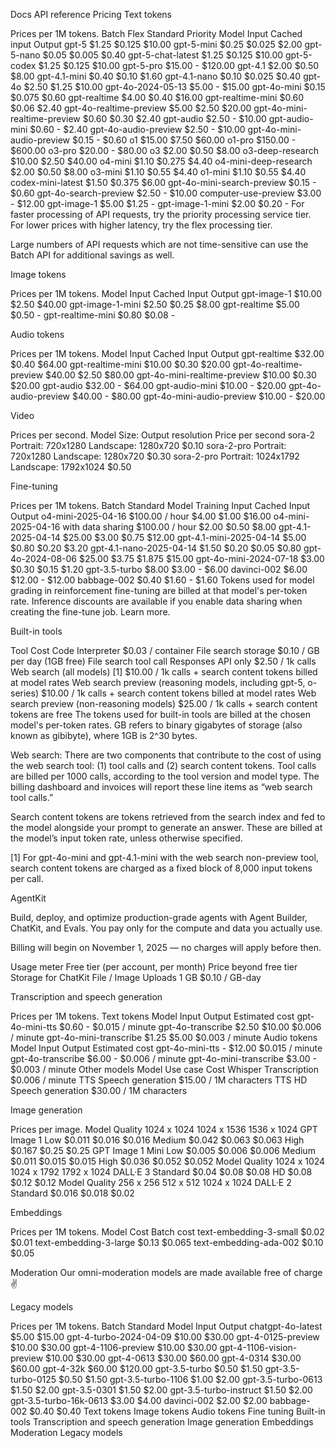 Docs
API reference
Pricing
Text tokens

Prices per 1M tokens.
Batch
Flex
Standard
Priority
Model	Input	Cached input	Output
gpt-5	$1.25	$0.125	$10.00
gpt-5-mini	$0.25	$0.025	$2.00
gpt-5-nano	$0.05	$0.005	$0.40
gpt-5-chat-latest	$1.25	$0.125	$10.00
gpt-5-codex	$1.25	$0.125	$10.00
gpt-5-pro	$15.00	-	$120.00
gpt-4.1	$2.00	$0.50	$8.00
gpt-4.1-mini	$0.40	$0.10	$1.60
gpt-4.1-nano	$0.10	$0.025	$0.40
gpt-4o	$2.50	$1.25	$10.00
gpt-4o-2024-05-13	$5.00	-	$15.00
gpt-4o-mini	$0.15	$0.075	$0.60
gpt-realtime	$4.00	$0.40	$16.00
gpt-realtime-mini	$0.60	$0.06	$2.40
gpt-4o-realtime-preview	$5.00	$2.50	$20.00
gpt-4o-mini-realtime-preview	$0.60	$0.30	$2.40
gpt-audio	$2.50	-	$10.00
gpt-audio-mini	$0.60	-	$2.40
gpt-4o-audio-preview	$2.50	-	$10.00
gpt-4o-mini-audio-preview	$0.15	-	$0.60
o1	$15.00	$7.50	$60.00
o1-pro	$150.00	-	$600.00
o3-pro	$20.00	-	$80.00
o3	$2.00	$0.50	$8.00
o3-deep-research	$10.00	$2.50	$40.00
o4-mini	$1.10	$0.275	$4.40
o4-mini-deep-research	$2.00	$0.50	$8.00
o3-mini	$1.10	$0.55	$4.40
o1-mini	$1.10	$0.55	$4.40
codex-mini-latest	$1.50	$0.375	$6.00
gpt-4o-mini-search-preview	$0.15	-	$0.60
gpt-4o-search-preview	$2.50	-	$10.00
computer-use-preview	$3.00	-	$12.00
gpt-image-1	$5.00	$1.25	-
gpt-image-1-mini	$2.00	$0.20	-
For faster processing of API requests, try the priority processing service tier. For lower prices with higher latency, try the flex processing tier.

Large numbers of API requests which are not time-sensitive can use the Batch API for additional savings as well.


Image tokens

Prices per 1M tokens.
Model	Input	Cached Input	Output
gpt-image-1	$10.00	$2.50	$40.00
gpt-image-1-mini	$2.50	$0.25	$8.00
gpt-realtime	$5.00	$0.50	-
gpt-realtime-mini	$0.80	$0.08	-

Audio tokens

Prices per 1M tokens.
Model	Input	Cached Input	Output
gpt-realtime	$32.00	$0.40	$64.00
gpt-realtime-mini	$10.00	$0.30	$20.00
gpt-4o-realtime-preview	$40.00	$2.50	$80.00
gpt-4o-mini-realtime-preview	$10.00	$0.30	$20.00
gpt-audio	$32.00	-	$64.00
gpt-audio-mini	$10.00	-	$20.00
gpt-4o-audio-preview	$40.00	-	$80.00
gpt-4o-mini-audio-preview	$10.00	-	$20.00

Video

Prices per second.
Model	Size: Output resolution	Price per second
sora-2	Portrait: 720x1280 Landscape: 1280x720	$0.10
sora-2-pro	Portrait: 720x1280 Landscape: 1280x720	$0.30
sora-2-pro	Portrait: 1024x1792 Landscape: 1792x1024	$0.50

Fine-tuning

Prices per 1M tokens.
Batch
Standard
Model	Training	Input	Cached Input	Output
o4-mini-2025-04-16	$100.00 / hour	$4.00	$1.00	$16.00
o4-mini-2025-04-16
with data sharing	$100.00 / hour	$2.00	$0.50	$8.00
gpt-4.1-2025-04-14	$25.00	$3.00	$0.75	$12.00
gpt-4.1-mini-2025-04-14	$5.00	$0.80	$0.20	$3.20
gpt-4.1-nano-2025-04-14	$1.50	$0.20	$0.05	$0.80
gpt-4o-2024-08-06	$25.00	$3.75	$1.875	$15.00
gpt-4o-mini-2024-07-18	$3.00	$0.30	$0.15	$1.20
gpt-3.5-turbo	$8.00	$3.00	-	$6.00
davinci-002	$6.00	$12.00	-	$12.00
babbage-002	$0.40	$1.60	-	$1.60
Tokens used for model grading in reinforcement fine-tuning are billed at that model's per-token rate. Inference discounts are available if you enable data sharing when creating the fine-tune job. Learn more.


Built-in tools

Tool	Cost
Code Interpreter	$0.03 / container
File search storage	$0.10 / GB per day (1GB free)
File search tool call
Responses API only	$2.50 / 1k calls
Web search (all models)
[1]	$10.00 / 1k calls + search content tokens billed at model rates
Web search preview (reasoning models, including gpt-5, o-series)
$10.00 / 1k calls + search content tokens billed at model rates
Web search preview (non-reasoning models)
$25.00 / 1k calls + search content tokens are free
The tokens used for built-in tools are billed at the chosen model's per-token rates. GB refers to binary gigabytes of storage (also known as gibibyte), where 1GB is 2^30 bytes.

Web search: There are two components that contribute to the cost of using the web search tool: (1) tool calls and (2) search content tokens. Tool calls are billed per 1000 calls, according to the tool version and model type. The billing dashboard and invoices will report these line items as “web search tool calls.”

Search content tokens are tokens retrieved from the search index and fed to the model alongside your prompt to generate an answer. These are billed at the model’s input token rate, unless otherwise specified.

[1] For gpt-4o-mini and gpt-4.1-mini with the web search non-preview tool, search content tokens are charged as a fixed block of 8,000 input tokens per call.


AgentKit

Build, deploy, and optimize production-grade agents with Agent Builder, ChatKit, and Evals. You pay only for the compute and data you actually use.


Billing will begin on November 1, 2025 — no charges will apply before then.

Usage meter	Free tier (per account, per month)	Price beyond free tier
Storage for ChatKit File / Image Uploads	1 GB	$0.10 / GB-day

Transcription and speech generation

Prices per 1M tokens.
Text tokens
Model	Input	Output	Estimated cost
gpt-4o-mini-tts	$0.60	-	$0.015 / minute
gpt-4o-transcribe	$2.50	$10.00	$0.006 / minute
gpt-4o-mini-transcribe	$1.25	$5.00	$0.003 / minute
Audio tokens
Model	Input	Output	Estimated cost
gpt-4o-mini-tts	-	$12.00	$0.015 / minute
gpt-4o-transcribe	$6.00	-	$0.006 / minute
gpt-4o-mini-transcribe	$3.00	-	$0.003 / minute
Other models
Model	Use case	Cost
Whisper	Transcription	$0.006 / minute
TTS	Speech generation	$15.00 / 1M characters
TTS HD	Speech generation	$30.00 / 1M characters

Image generation

Prices per image.
Model	Quality	1024 x 1024	1024 x 1536	1536 x 1024
GPT Image 1	Low	$0.011	$0.016	$0.016
Medium	$0.042	$0.063	$0.063
High	$0.167	$0.25	$0.25
GPT Image 1 Mini	Low	$0.005	$0.006	$0.006
Medium	$0.011	$0.015	$0.015
High	$0.036	$0.052	$0.052
Model	Quality	1024 x 1024	1024 x 1792	1792 x 1024
DALL·E 3	Standard	$0.04	$0.08	$0.08
HD	$0.08	$0.12	$0.12
Model	Quality	256 x 256	512 x 512	1024 x 1024
DALL·E 2	Standard	$0.016	$0.018	$0.02

Embeddings

Prices per 1M tokens.
Model	Cost	Batch cost
text-embedding-3-small	$0.02	$0.01
text-embedding-3-large	$0.13	$0.065
text-embedding-ada-002	$0.10	$0.05

Moderation
Our omni-moderation models are made available free of charge ✌️


Legacy models

Prices per 1M tokens.
Batch
Standard
Model	Input	Output
chatgpt-4o-latest	$5.00	$15.00
gpt-4-turbo-2024-04-09	$10.00	$30.00
gpt-4-0125-preview	$10.00	$30.00
gpt-4-1106-preview	$10.00	$30.00
gpt-4-1106-vision-preview	$10.00	$30.00
gpt-4-0613	$30.00	$60.00
gpt-4-0314	$30.00	$60.00
gpt-4-32k	$60.00	$120.00
gpt-3.5-turbo	$0.50	$1.50
gpt-3.5-turbo-0125	$0.50	$1.50
gpt-3.5-turbo-1106	$1.00	$2.00
gpt-3.5-turbo-0613	$1.50	$2.00
gpt-3.5-0301	$1.50	$2.00
gpt-3.5-turbo-instruct	$1.50	$2.00
gpt-3.5-turbo-16k-0613	$3.00	$4.00
davinci-002	$2.00	$2.00
babbage-002	$0.40	$0.40
Text tokens
Image tokens
Audio tokens
Fine tuning
Built-in tools
Transcription and speech generation
Image generation
Embeddings
Moderation
Legacy models